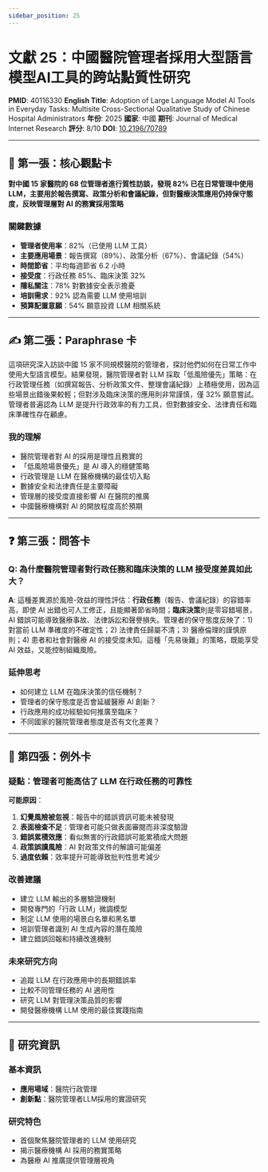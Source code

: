 ```yaml
---
sidebar_position: 25
---
```


# 文獻 25：中國醫院管理者採用大型語言模型AI工具的跨站點質性研究

**PMID**: 40116330
**English Title**: Adoption of Large Language Model AI Tools in Everyday Tasks: Multisite Cross-Sectional Qualitative Study of Chinese Hospital Administrators
**年份**: 2025
**國家**: 中國
**期刊**: Journal of Medical Internet Research
**評分**: 8/10
**DOI**: [10.2196/70789](https://doi.org/10.2196/70789)

---

## 📌 第一張：核心觀點卡

**對中國 15 家醫院的 68 位管理者進行質性訪談，發現 82% 已在日常管理中使用 LLM，主要用於報告撰寫、政策分析和會議紀錄，但對醫療決策應用仍持保守態度，反映管理層對 AI 的務實採用策略**

### 關鍵數據
- **管理者使用率**：82%（已使用 LLM 工具）
- **主要應用場景**：報告撰寫（89%）、政策分析（67%）、會議紀錄（54%）
- **時間節省**：平均每週節省 6.2 小時
- **接受度**：行政任務 85%、臨床決策 32%
- **隱私關注**：78% 對數據安全表示擔憂
- **培訓需求**：92% 認為需要 LLM 使用培訓
- **預算配置意願**：54% 願意投資 LLM 相關系統

---

## ✍️ 第二張：Paraphrase 卡

這項研究深入訪談中國 15 家不同規模醫院的管理者，探討他們如何在日常工作中使用大型語言模型。結果發現，醫院管理者對 LLM 採取「低風險優先」策略：在行政管理任務（如撰寫報告、分析政策文件、整理會議紀錄）上積極使用，因為這些場景出錯後果較輕；但對涉及臨床決策的應用則非常謹慎，僅 32% 願意嘗試。管理者普遍認為 LLM 是提升行政效率的有力工具，但對數據安全、法律責任和臨床準確性存在顧慮。

### 我的理解
- 醫院管理者對 AI 的採用是理性且務實的
- 「低風險場景優先」是 AI 導入的穩健策略
- 行政管理是 LLM 在醫療機構的最佳切入點
- 數據安全和法律責任是主要障礙
- 管理層的接受度直接影響 AI 在醫院的推廣
- 中國醫療機構對 AI 的開放程度高於預期

---

## ❓ 第三張：問答卡

### Q: 為什麼醫院管理者對行政任務和臨床決策的 LLM 接受度差異如此大？

**A**: 這種差異源於風險-效益的理性評估：**行政任務**（報告、會議紀錄）的容錯率高，即使 AI 出錯也可人工修正，且能顯著節省時間；**臨床決策**則是零容錯場景，AI 錯誤可能導致醫療事故、法律訴訟和聲譽損失。管理者的保守態度反映了：1) 對當前 LLM 準確度的不確定性；2) 法律責任歸屬不清；3) 醫療倫理的謹慎原則；4) 患者和社會對醫療 AI 的接受度未知。這種「先易後難」的策略，既能享受 AI 效益，又能控制組織風險。

### 延伸思考
- 如何建立 LLM 在臨床決策的信任機制？
- 管理者的保守態度是否會延緩醫療 AI 創新？
- 行政應用的成功經驗如何推廣至臨床？
- 不同國家的醫院管理者態度是否有文化差異？

---

## 🤔 第四張：例外卡

### 疑點：管理者可能高估了 LLM 在行政任務的可靠性

**可能原因**：
1. **幻覺風險被忽視**：報告中的錯誤資訊可能未被發現
2. **表面檢查不足**：管理者可能只做表面審閱而非深度驗證
3. **錯誤累積效應**：看似無害的行政錯誤可能累積成大問題
4. **政策誤讀風險**：AI 對政策文件的解讀可能偏差
5. **過度依賴**：效率提升可能導致批判性思考減少

### 改善建議
- 建立 LLM 輸出的多層驗證機制
- 開發專門的「行政 LLM」微調模型
- 制定 LLM 使用的場景白名單和黑名單
- 培訓管理者識別 AI 生成內容的潛在風險
- 建立錯誤回報和持續改進機制

### 未來研究方向
- 追蹤 LLM 在行政應用中的長期錯誤率
- 比較不同管理任務的 AI 適用性
- 研究 LLM 對管理決策品質的影響
- 開發醫療機構 LLM 使用的最佳實踐指南

---

## 📄 研究資訊

### 基本資訊
- **應用場域**：醫院行政管理
- **創新點**：醫院管理者LLM採用的實證研究

### 研究特色
- 首個聚焦醫院管理者的 LLM 使用研究
- 揭示醫療機構 AI 採用的務實策略
- 為醫療 AI 推廣提供管理層視角